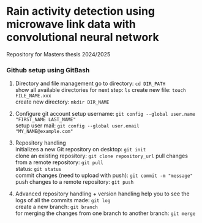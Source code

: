 # Rain activity detection using microwave link data with convolutional neural network

Repository for Masters thesis 2024/2025  

### Github setup using GitBash
1. Directory and file management
  go to directory: `cd DIR_PATH`  
  show all available directories for next step: `ls`
  create new file: `touch FILE_NAME.xxx`  
  create new directory: `mkdir DIR_NAME`

2. Configure git account
  setup username: `git config --global user.name "FIRST_NAME LAST_NAME"`  
  setup user mail: `git config --global user.email "MY_NAME@example.com"`

3. Repository handling  
  initializes a new Git repository on desktop: `git init`  
  clone an existing repository: `git clone repository_url`
  pull changes from a remote repository: `git pull`  
  status: `git status`  
  commit changes (need to upload with push): `git commit -m "message"`  
  push changes to a remote repository: `git push`  

4. Advanced repository handling + version handling
  help you to see the logs of all the commits made: `git log`  
  create a new branch: `git branch`  
  for merging the changes from one branch to another branch: `git merge`  


